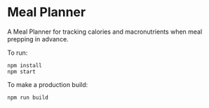 # Meal Planner

A Meal Planner for tracking calories and macronutrients when meal prepping in advance.

To run:

	npm install
	npm start
	
To make a production build:

	npm run build